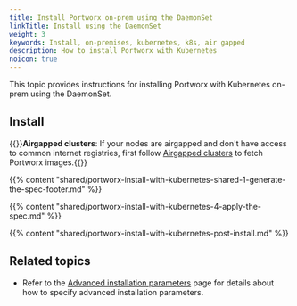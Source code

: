```yaml
---
title: Install Portworx on-prem using the DaemonSet
linkTitle: Install using the DaemonSet
weight: 3
keywords: Install, on-premises, kubernetes, k8s, air gapped
description: How to install Portworx with Kubernetes
noicon: true
---
```


This topic provides instructions for installing Portworx with Kubernetes on-prem using the DaemonSet.

## Install

{{<info>}}**Airgapped clusters**: If your nodes are airgapped and don't have access to common internet registries, first follow [Airgapped clusters](/portworx-install-with-kubernetes/on-premise/airgapped) to fetch Portworx images.{{</info>}}

{{% content "shared/portworx-install-with-kubernetes-shared-1-generate-the-spec-footer.md" %}}

{{% content "shared/portworx-install-with-kubernetes-4-apply-the-spec.md" %}}

{{% content "shared/portworx-install-with-kubernetes-post-install.md" %}}

## Related topics

* Refer to the [Advanced installation parameters](/portworx-install-with-kubernetes/operate-and-maintain-on-kubernetes/other-operations/advanced-installation-parameters/) page for details about how to specify advanced installation parameters.

